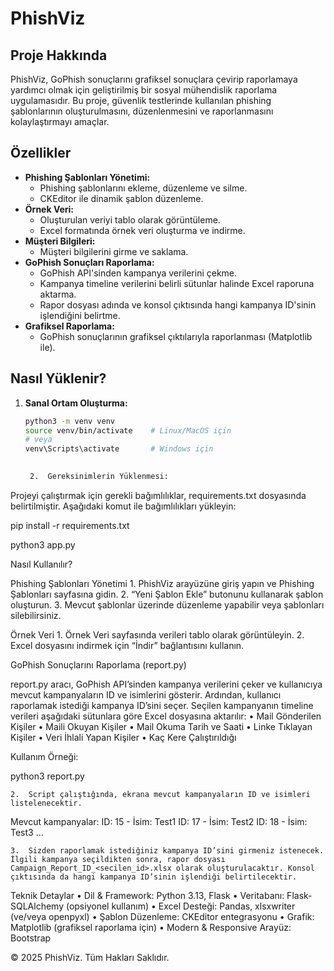 
# PhishViz

## Proje Hakkında
PhishViz, GoPhish sonuçlarını grafiksel sonuçlara çevirip raporlamaya yardımcı olmak için geliştirilmiş bir sosyal mühendislik raporlama uygulamasıdır. Bu proje, güvenlik testlerinde kullanılan phishing şablonlarının oluşturulmasını, düzenlenmesini ve raporlanmasını kolaylaştırmayı amaçlar.

## Özellikler
- **Phishing Şablonları Yönetimi:**  
  - Phishing şablonlarını ekleme, düzenleme ve silme.
  - CKEditor ile dinamik şablon düzenleme.
- **Örnek Veri:**  
  - Oluşturulan veriyi tablo olarak görüntüleme.
  - Excel formatında örnek veri oluşturma ve indirme.
- **Müşteri Bilgileri:**  
  - Müşteri bilgilerini girme ve saklama.
- **GoPhish Sonuçları Raporlama:**  
  - GoPhish API'sinden kampanya verilerini çekme.
  - Kampanya timeline verilerini belirli sütunlar halinde Excel raporuna aktarma.
  - Rapor dosyası adında ve konsol çıktısında hangi kampanya ID'sinin işlendiğini belirtme.
- **Grafiksel Raporlama:**  
  - GoPhish sonuçlarının grafiksel çıktılarıyla raporlanması (Matplotlib ile).

## Nasıl Yüklenir?
1. **Sanal Ortam Oluşturma:**
   
   ```bash
   python3 -m venv venv
   source venv/bin/activate    # Linux/MacOS için
   # veya
   venv\Scripts\activate       # Windows için
  

	2.	Gereksinimlerin Yüklenmesi:
Projeyi çalıştırmak için gerekli bağımlılıklar, requirements.txt dosyasında belirtilmiştir. Aşağıdaki komut ile bağımlılıkları yükleyin:

pip install -r requirements.txt

python3 app.py


Nasıl Kullanılır?

Phishing Şablonları Yönetimi
	1.	PhishViz arayüzüne giriş yapın ve Phishing Şablonları sayfasına gidin.
	2.	“Yeni Şablon Ekle” butonunu kullanarak şablon oluşturun.
	3.	Mevcut şablonlar üzerinde düzenleme yapabilir veya şablonları silebilirsiniz.

Örnek Veri
	1.	Örnek Veri sayfasında verileri tablo olarak görüntüleyin.
	2.	Excel dosyasını indirmek için “İndir” bağlantısını kullanın.

GoPhish Sonuçlarını Raporlama (report.py)

report.py aracı, GoPhish API’sinden kampanya verilerini çeker ve kullanıcıya mevcut kampanyaların ID ve isimlerini gösterir. Ardından, kullanıcı raporlamak istediği kampanya ID’sini seçer. Seçilen kampanyanın timeline verileri aşağıdaki sütunlara göre Excel dosyasına aktarılır:
	•	Mail Gönderilen Kişiler
	•	Maili Okuyan Kişiler
	•	Mail Okuma Tarih ve Saati
	•	Linke Tıklayan Kişiler
	•	Veri İhlali Yapan Kişiler
	•	Kaç Kere Çalıştırıldığı

Kullanım Örneği:

python3 report.py


	2.	Script çalıştığında, ekrana mevcut kampanyaların ID ve isimleri listelenecektir.


Mevcut kampanyalar:
ID: 15 - İsim: Test1
ID: 17 - İsim: Test2
ID: 18 - İsim: Test3
...


	3.	Sizden raporlamak istediğiniz kampanya ID’sini girmeniz istenecek. İlgili kampanya seçildikten sonra, rapor dosyası Campaign_Report_ID_<secilen_id>.xlsx olarak oluşturulacaktır. Konsol çıktısında da hangi kampanya ID’sinin işlendiği belirtilecektir.

Teknik Detaylar
	•	Dil & Framework: Python 3.13, Flask
	•	Veritabanı: Flask-SQLAlchemy (opsiyonel kullanım)
	•	Excel Desteği: Pandas, xlsxwriter (ve/veya openpyxl)
	•	Şablon Düzenleme: CKEditor entegrasyonu
	•	Grafik: Matplotlib (grafiksel raporlama için)
	•	Modern & Responsive Arayüz: Bootstrap

© 2025 PhishViz. Tüm Hakları Saklıdır.
